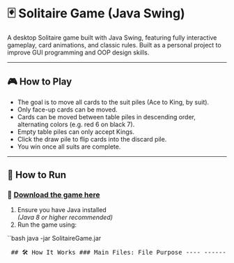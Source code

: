 # 🃏 Solitaire Game (Java Swing)

A desktop Solitaire game built with Java Swing, featuring fully interactive gameplay, card animations, and classic rules. Built as a personal project to improve GUI programming and OOP design skills.

---

## 🎮 How to Play

- The goal is to move all cards to the suit piles (Ace to King, by suit).
- Only face-up cards can be moved.
- Cards can be moved between table piles in descending order, alternating colors (e.g. red 6 on black 7).
- Empty table piles can only accept Kings.
- Click the draw pile to flip cards into the discard pile.
- You win once all suits are complete.

---

## 🚀 How to Run

### 🔗 [Download the game here](https://github.com/emily6g/SolitaireGame/raw/main/SolitaireGame.jar)

1. Ensure you have Java installed  
   *(Java 8 or higher recommended)*  
2. Run the game using:

``bash
java -jar SolitaireGame.jar


<pre> ## 🛠️ How It Works ### Main Files: File Purpose ---- ------- Solitaire.java Initializes game logic and card setup SolitaireJFrame.java Main game window (Swing JFrame) SolitaireJPanel.java Handles drawing the cards and mouse events CardPile.java Abstract class for pile behavior DeckPile, DiscardPile, DrawCard, SuitPile, TablePile Each manages card behavior for different pile types ### Key Design: - **OOP**: Each pile is a class that extends `CardPile` and implements specific rules. - **Mouse Interaction**: Clicking and dragging cards handled via listeners on `SolitaireJPanel`. - **Redrawing**: `repaint()` used to constantly update the card visuals after moves. - **Game State**: Internal logic handles valid moves, win conditions, and redrawing piles. --- ## 🎓 What I Learned - Building Java GUIs using Swing (`JFrame`, `JPanel`, `Graphics`) - Event-driven programming with mouse listeners - Object-oriented design for game elements - State management and dynamic UI updates </pre>
